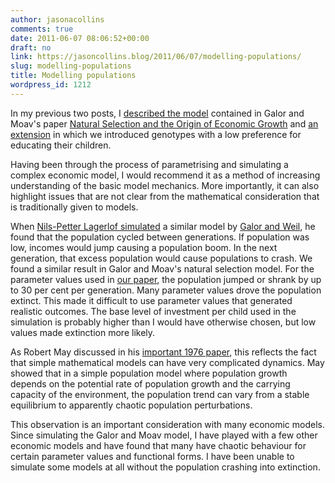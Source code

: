 ```yaml
---
author: jasonacollins
comments: true
date: 2011-06-07 08:06:52+00:00
draft: no
link: https://jasoncollins.blog/2011/06/07/modelling-populations/
slug: modelling-populations
title: Modelling populations
wordpress_id: 1212
---
```


In my previous two posts, I [described the model](https://jasoncollins.blog/2011/06/natural-selection-and-economic-growth/) contained in Galor and Moav's paper [Natural Selection and the Origin of Economic Growth](http://qje.oxfordjournals.org/content/117/4/1133.short) and [an extension](https://jasoncollins.blog/2011/06/natural-selection-and-the-collapse-of-economic-growth/) in which we introduced genotypes with a low preference for educating their children.

Having been through the process of parametrising and simulating a complex economic model, I would recommend it as a method of increasing understanding of the basic model mechanics. More importantly, it can also highlight issues that are not clear from the mathematical consideration that is traditionally given to models.

When [Nils-Petter Lagerlof simulated](http://doi.org/10.1016/j.red.2005.07.002) a similar model by [Galor and Weil](http://www.jstor.org/stable/117309), he found that the population cycled between generations. If population was low, incomes would jump causing a population boom. In the next generation, that excess population would cause populations to crash. We found a similar result in Galor and Moav's natural selection model. For the parameter values used in [our paper](http://papers.ssrn.com/sol3/papers.cfm?abstract_id=1851251), the population jumped or shrank by up to 30 per cent per generation. Many parameter values drove the population extinct. This made it difficult to use parameter values that generated realistic outcomes. The base level of investment per child used in the simulation is probably higher than I would have otherwise chosen, but low values made extinction more likely.

As Robert May discussed in his [important 1976 paper](http://doi.org/10.1038/261459a0), this reflects the fact that simple mathematical models can have very complicated dynamics. May showed that in a simple population model where population growth depends on the potential rate of population growth and the carrying capacity of the environment, the population trend can vary from a stable equilibrium to apparently chaotic population perturbations.

This observation is an important consideration with many economic models. Since simulating the Galor and Moav model, I have played with a few other economic models and have found that many have chaotic behaviour for certain parameter values and functional forms. I have been unable to simulate some models at all without the population crashing into extinction.
